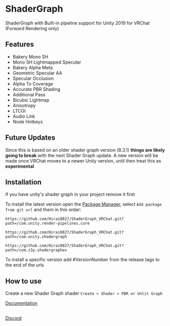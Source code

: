 # ShaderGraph
ShaderGraph with Built-in pipeline support for Unity 2019 for VRChat (Forward Rendering only)

## Features
- Bakery Mono SH
- Mono SH Lightmapped Specular
- Bakery Alpha Meta
- Geometric Specular AA
- Specular Occlusion
- Alpha To Coverage
- Accurate PBR Shading
- Additional Pass
- Bicubic Lightmap
- Anisotropy
- LTCGI
- Audio Link
- Node Hotkeys 

## Future Updates
Since this is based on an older shader graph version (8.3.1) **things are likely going to break**  with the next Shader Graph update. A new version will be made once VRChat moves to a newer Unity version, until then treat this as **experimental**


## Installation
If you have unity's shader graph in your project remove it first

To install the latest version open the [Package Manager](https://user-images.githubusercontent.com/33181641/210658098-851627b9-c67d-4fab-a493-94e2c8bb53e3.png), select `Add package from git url` and them in this order:

```
https://github.com/Hirai0827/ShaderGraph_VRChat.git?path=/com.unity.render-pipelines.core
```

```
https://github.com/Hirai0827/ShaderGraph_VRChat.git?path=/com.unity.shadergraph
```
```
https://github.com/Hirai0827/ShaderGraph_VRChat.git?path=/com.z3y.shadergraphex
```

To install a specific version add #VersionNumber from the release tags to the end of the urls


## How to use
Create a new Shader Graph shader `Create > Shader > PBR or Unlit Graph`

[Documentation](https://github.com/z3y/ShaderGraph/blob/main/Documentation.md)

##

[Discord](https://discord.gg/bw46tKgRFT)
